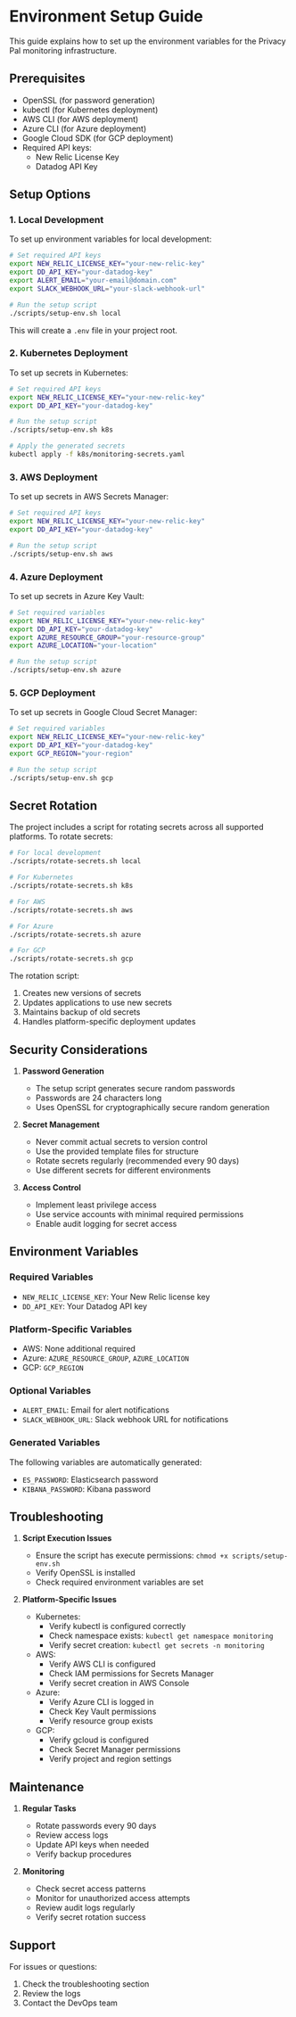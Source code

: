 # Environment Setup Guide

This guide explains how to set up the environment variables for the Privacy Pal monitoring infrastructure.

## Prerequisites

- OpenSSL (for password generation)
- kubectl (for Kubernetes deployment)
- AWS CLI (for AWS deployment)
- Azure CLI (for Azure deployment)
- Google Cloud SDK (for GCP deployment)
- Required API keys:
  - New Relic License Key
  - Datadog API Key

## Setup Options

### 1. Local Development

To set up environment variables for local development:

```bash
# Set required API keys
export NEW_RELIC_LICENSE_KEY="your-new-relic-key"
export DD_API_KEY="your-datadog-key"
export ALERT_EMAIL="your-email@domain.com"
export SLACK_WEBHOOK_URL="your-slack-webhook-url"

# Run the setup script
./scripts/setup-env.sh local
```

This will create a `.env` file in your project root.

### 2. Kubernetes Deployment

To set up secrets in Kubernetes:

```bash
# Set required API keys
export NEW_RELIC_LICENSE_KEY="your-new-relic-key"
export DD_API_KEY="your-datadog-key"

# Run the setup script
./scripts/setup-env.sh k8s

# Apply the generated secrets
kubectl apply -f k8s/monitoring-secrets.yaml
```

### 3. AWS Deployment

To set up secrets in AWS Secrets Manager:

```bash
# Set required API keys
export NEW_RELIC_LICENSE_KEY="your-new-relic-key"
export DD_API_KEY="your-datadog-key"

# Run the setup script
./scripts/setup-env.sh aws
```

### 4. Azure Deployment

To set up secrets in Azure Key Vault:

```bash
# Set required variables
export NEW_RELIC_LICENSE_KEY="your-new-relic-key"
export DD_API_KEY="your-datadog-key"
export AZURE_RESOURCE_GROUP="your-resource-group"
export AZURE_LOCATION="your-location"

# Run the setup script
./scripts/setup-env.sh azure
```

### 5. GCP Deployment

To set up secrets in Google Cloud Secret Manager:

```bash
# Set required variables
export NEW_RELIC_LICENSE_KEY="your-new-relic-key"
export DD_API_KEY="your-datadog-key"
export GCP_REGION="your-region"

# Run the setup script
./scripts/setup-env.sh gcp
```

## Secret Rotation

The project includes a script for rotating secrets across all supported platforms. To rotate secrets:

```bash
# For local development
./scripts/rotate-secrets.sh local

# For Kubernetes
./scripts/rotate-secrets.sh k8s

# For AWS
./scripts/rotate-secrets.sh aws

# For Azure
./scripts/rotate-secrets.sh azure

# For GCP
./scripts/rotate-secrets.sh gcp
```

The rotation script:
1. Creates new versions of secrets
2. Updates applications to use new secrets
3. Maintains backup of old secrets
4. Handles platform-specific deployment updates

## Security Considerations

1. **Password Generation**
   - The setup script generates secure random passwords
   - Passwords are 24 characters long
   - Uses OpenSSL for cryptographically secure random generation

2. **Secret Management**
   - Never commit actual secrets to version control
   - Use the provided template files for structure
   - Rotate secrets regularly (recommended every 90 days)
   - Use different secrets for different environments

3. **Access Control**
   - Implement least privilege access
   - Use service accounts with minimal required permissions
   - Enable audit logging for secret access

## Environment Variables

### Required Variables
- `NEW_RELIC_LICENSE_KEY`: Your New Relic license key
- `DD_API_KEY`: Your Datadog API key

### Platform-Specific Variables
- AWS: None additional required
- Azure: `AZURE_RESOURCE_GROUP`, `AZURE_LOCATION`
- GCP: `GCP_REGION`

### Optional Variables
- `ALERT_EMAIL`: Email for alert notifications
- `SLACK_WEBHOOK_URL`: Slack webhook URL for notifications

### Generated Variables
The following variables are automatically generated:
- `ES_PASSWORD`: Elasticsearch password
- `KIBANA_PASSWORD`: Kibana password

## Troubleshooting

1. **Script Execution Issues**
   - Ensure the script has execute permissions: `chmod +x scripts/setup-env.sh`
   - Verify OpenSSL is installed
   - Check required environment variables are set

2. **Platform-Specific Issues**
   - Kubernetes:
     - Verify kubectl is configured correctly
     - Check namespace exists: `kubectl get namespace monitoring`
     - Verify secret creation: `kubectl get secrets -n monitoring`
   - AWS:
     - Verify AWS CLI is configured
     - Check IAM permissions for Secrets Manager
     - Verify secret creation in AWS Console
   - Azure:
     - Verify Azure CLI is logged in
     - Check Key Vault permissions
     - Verify resource group exists
   - GCP:
     - Verify gcloud is configured
     - Check Secret Manager permissions
     - Verify project and region settings

## Maintenance

1. **Regular Tasks**
   - Rotate passwords every 90 days
   - Review access logs
   - Update API keys when needed
   - Verify backup procedures

2. **Monitoring**
   - Check secret access patterns
   - Monitor for unauthorized access attempts
   - Review audit logs regularly
   - Verify secret rotation success

## Support

For issues or questions:
1. Check the troubleshooting section
2. Review the logs
3. Contact the DevOps team 